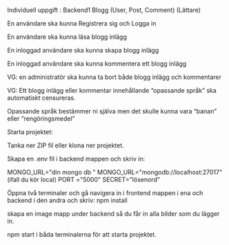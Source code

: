 Individuell uppgift : Backend1
Blogg (User, Post, Comment) (Lättare)

En användare ska kunna Registrera sig och Logga in

En användare ska kunna läsa blogg inlägg

En inloggad användare ska kunna skapa blogg inlägg

En inloggad användare ska kunna kommentera ett blogg inlägg

VG: en administratör ska kunna ta bort både blogg inlägg och kommentarer

VG: Ett blogg inlägg eller kommentar innehållande “opassande språk” ska automatiskt censureras.

Opassande språk bestämmer ni själva men det skulle kunna vara “banan” eller “rengöringsmedel”



Starta projektet:


Tanka ner ZIP fil eller klona ner projektet.

Skapa en .env fil i backend mappen och skriv in: 

MONGO_URL="din mongo db "
MONGO_URL="mongodb://localhost:27017" (ifall du kör local)
PORT ="5000"
SECRET="lösenord"

Öppna två terminaler och gå navigera in i frontend mappen i ena och backend i den andra och skriv:
npm install

skapa en image mapp under backend så du får in alla bilder som du lägger in.

npm start i båda terminalerna för att starta projektet.



